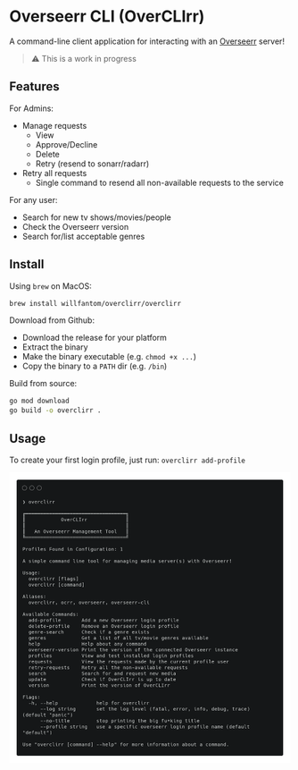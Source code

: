 # Overseerr CLI (OverCLIrr)

A command-line client application for interacting with an [Overseerr](https://overseerr.dev) server!

> ⚠️  This is a work in progress

## Features

For Admins:
  - Manage requests
    - View
    - Approve/Decline
    - Delete
    - Retry (resend to sonarr/radarr)
  - Retry all requests
    - Single command to resend all non-available requests to the service

For any user:
  - Search for new tv shows/movies/people
  - Check the Overseerr version
  - Search for/list acceptable genres

## Install

Using `brew` on MacOS:

```bash
brew install willfantom/overclirr/overclirr
```

Download from Github:

  - Download the release for your platform
  - Extract the binary
  - Make the binary executable (e.g. `chmod +x ...`)
  - Copy the binary to a `PATH` dir (e.g. `/bin`)

Build from source:

```bash
go mod download
go build -o overclirr .
```

## Usage

To create your first login profile, just run: `overclirr add-profile`

![help](./help.png)
